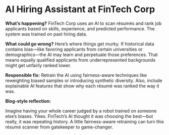  # AI Hiring Assistant at FinTech Corp
**What’s happening?** FinTech Corp uses an AI to scan résumés and rank job applicants based on skills, experience, and predicted performance. The system was trained on past hiring data.

**What could go wrong?** Here’s where things get murky. If historical data contains bias—like favoring applicants from certain universities or demographics—the AI may learn and perpetuate those preferences. That means equally qualified applicants from underrepresented backgrounds might get unfairly ranked lower.

**Responsible fix:** Retrain the AI using fairness-aware techniques like reweighting biased samples or introducing synthetic diversity. Also, include explainable AI features that show why each résumé was ranked the way it was.

**Blog-style reflection:**

Imagine having your whole career judged by a robot trained on someone else’s biases. Yikes. FinTech’s AI thought it was choosing the best—but really, it was repeating history. A little fairness-aware retraining can turn this résumé scanner from gatekeeper to game-changer.
